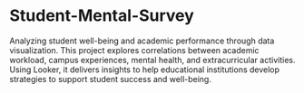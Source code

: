 # Student-Mental-Survey
Analyzing student well-being and academic performance through data visualization. This project explores correlations between academic workload, campus experiences, mental health, and extracurricular activities. Using Looker, it delivers insights to help educational institutions develop strategies to support student success and well-being.
